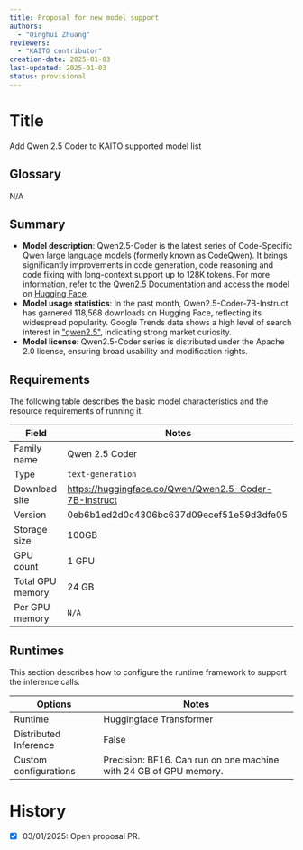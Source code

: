```yaml
---
title: Proposal for new model support
authors:
  - "Qinghui Zhuang"
reviewers:
  - "KAITO contributor"
creation-date: 2025-01-03
last-updated: 2025-01-03
status: provisional
---
```


# Title
Add Qwen 2.5 Coder to KAITO supported model list

## Glossary
N/A

## Summary
- **Model description**: Qwen2.5-Coder is the latest series of Code-Specific Qwen large language models (formerly known as CodeQwen). It brings significantly improvements in code generation, code reasoning and code fixing with long-context support up to 128K tokens. For more information, refer to the [Qwen2.5 Documentation](https://qwenlm.github.io/blog/qwen2.5/) and access the model on [Hugging Face](https://huggingface.co/Qwen/Qwen2.5-Coder-7B-Instruct).
- **Model usage statistics**: In the past month, Qwen2.5-Coder-7B-Instruct has garnered 118,568 downloads on Hugging Face, reflecting its widespread popularity. Google Trends data shows a high level of search interest in <!-- markdown-link-check-disable --> ["qwen2.5"](https://trends.google.com/trends/explore?q=qwen2.5), <!-- markdown-link-check-enable --> indicating strong market curiosity.
- **Model license**: Qwen2.5-Coder series is distributed under the Apache 2.0 license, ensuring broad usability and modification rights.

## Requirements

The following table describes the basic model characteristics and the resource requirements of running it.

| Field | Notes|
|----|----|
| Family name| Qwen 2.5 Coder|
| Type| `text-generation` |
| Download site| https://huggingface.co/Qwen/Qwen2.5-Coder-7B-Instruct |
| Version| 0eb6b1ed2d0c4306bc637d09ecef51e59d3dfe05 |
| Storage size| 100GB |
| GPU count| 1 GPU |
| Total GPU memory| 24 GB |
| Per GPU memory | `N/A` |

## Runtimes

This section describes how to configure the runtime framework to support the inference calls.

| Options | Notes|
|----|----|
| Runtime | Huggingface Transformer |
| Distributed Inference| False |
| Custom configurations| Precision: BF16. Can run on one machine with 24 GB of GPU memory. |

# History

- [x] 03/01/2025: Open proposal PR.